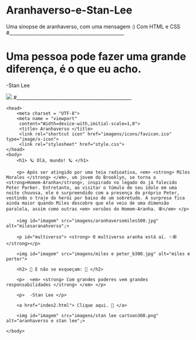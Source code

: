 # Aranhaverso-e-Stan-Lee
Uma sinopse de aranhaverso, com uma mensagem :)
Com HTML e CSS
#_________________________________________________
<h1> Uma pessoa pode fazer uma grande diferença, é o que eu acho. </h1>
<p> -Stan Lee </p>
<img src="https://cdn.pixabay.com/photo/2020/12/09/11/29/stan-lee-5817167_960_720.png"><img>
#_________________________________________________
<!DOCTYPE html>
<html lang="pt-br">

    <head>
        <meta charset = "UTF-8">
        <meta name = "viewport"
         content="Width=device-with,imitial-scale=1,0">
         <title> Aranhaverso </title>
         <link rel="shortcut icon" href="imagens/icons/favicon.ico" type="image/x-icon">
         <link rel="stylesheet" href="style.css">
    </head>
    <body>
        <h1> 🪐 Olá, mundo! 🪐 </h1>
       
        <p> Após ser atingido por uma teia radioativa, <em> <strong> Miles Morales </strong> </em>, um jovem do Brooklyn, se torna o <strong>Homem-Aranha</strong>, inspirado no legado do já falecido Peter Parker. Entretanto, ao visitar o túmulo de seu ídolo em uma noite chuvosa, ele é surpreendido com a presença do próprio Peter, vestindo o traje do herói por baixo de um sobretudo. A surpresa fica ainda maior quando Miles descobre que ele veio de uma dimensão paralela, assim como outras <em> versões do Homem-Aranha. 🕸</em> </p>

        <img id="imagem" src="imagens/aranhaversomiles500.jpg" alt="milesaranahverso";>

        <p id="multiverso"> <strong> O multiverso aranha está aí. ✨🕸 </strong></p>

        <img id="imagem" src="imagens/miles e peter_b300.jpg" alt="miles e perter">

        <h2> 🙂 E não se esqueçam: 🙂 </h2> 

        <p>  <em> <strong> Com grandes poderes vem grandes responsabilidades </strong> </em> </p>
       
        <p>  -Stan Lee </p>
        
        <a href="index2.html"> Clique aqui. 🙂 </a>

        <img id="imagem" src="imagens/stan lee cartoon300.png" alt="aranhaverso e stan lee";>
        
    </body>

</html>

